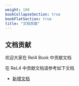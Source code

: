 ```yaml
---
weight: 100
bookCollapseSection: true
bookFlatSection: true
title: "文档贡献"
---
```


## 文档贡献


欢迎大家在 Rel4 Book 中贡献文档


在 ReL4 中贡献文档请参考如下文档

- [新增文档](./add_doc.md)
